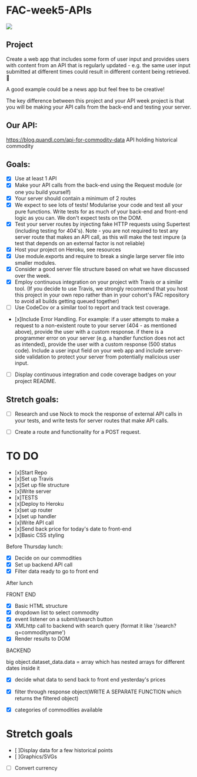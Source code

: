 # FAC-week5-APIs

![](https://i.imgur.com/o8JZxrq.jpg)

## Project

Create a web app that includes some form of user input and provides users with content from an API that is regularly updated - e.g. the same user input submitted at different times could result in different content being retrieved. 💁‍

A good example could be a news app but feel free to be creative!

The key difference between this project and your API week project is that you will be making your API calls from the back-end and testing your server.

## Our API:

https://blog.quandl.com/api-for-commodity-data
API holding historical commodity 

## Goals:
- [x] Use at least 1 API
- [x] Make your API calls from the back-end using the Request module (or one you build yourself)
- [x] Your server should contain a minimum of 2 routes
- [x] We expect to see lots of tests! Modularise your code and test all your pure functions. Write tests for as much of your back-end and front-end logic as you can. We don't expect tests on the DOM.
- [x] Test your server routes by injecting fake HTTP requests using Supertest (including testing for 404's). Note - you are not required to test any server route that makes an API call, as this will make the test impure (a test that depends on an external factor is not reliable)
- [x] Host your project on Heroku, see resources
- [x] Use module.exports and require to break a single large server file into smaller modules.
- [x] Consider a good server file structure based on what we have discussed over the week.
- [x] Employ continuous integration on your project with Travis or a similar tool. (If you decide to use Travis, we strongly recommend that you host this project in your own repo rather than in your cohort's FAC repository to avoid all builds getting queued together)
- [ ] Use CodeCov or a similar tool to report and track test coverage.
- [x]Include Error Handling. For example: if a user attempts to make a request to a non-existent route to your server (404 - as mentioned above), provide the user with a custom response. if there is a programmer error on your server (e.g. a handler function does not act as intended), provide the user with a custom response (500 status code). Include a user input field on your web app and include server-side validation to protect your server from potentially malicious user input.
- [ ] Display continuous integration and code coverage badges on your project README.

## Stretch goals:
- [ ] Research and use Nock to mock the response of external API calls in your tests, and write tests for server routes that make API calls.
- [ ] Create a route and functionality for a POST request.


# TO DO 

- [x]Start Repo 
- [x]Set up Travis 
- [x]Set up file structure 
- [x]Write server 
- [x]TESTS
- [x]Deploy to Heroku 
- [x]set up router
- [x]set up handler 
- [x]Write API call 
- [x]Send back price for today's date to front-end 
- [x]Basic CSS styling 

Before Thursday lunch:
- [x] Decide on our commodities
- [x] Set up backend API call
- [x] Filter data ready to go to front end 

After lunch

FRONT END
- [x] Basic HTML structure 
- [x] dropdown list to select commodity
- [x] event listener on a submit/search button
- [x] XMLhttp call to backend with search query (format it like '/search?q=commodityname')
- [x] Render results to DOM

BACKEND 

big object.dataset_data.data = array which has nested arrays for different dates inside it 

- [x] decide what data to send back to front end
  yesterday's prices
- [x] filter through response object(WRITE A SEPARATE FUNCTION which returns the filtered object)
- [x] categories of commodities available


# Stretch goals 

- [ ]Display data for a few historical points 
- [ ]Graphics/SVGs
- [ ] Convert currency 
